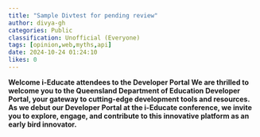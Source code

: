```yaml
---
title: "Sample Divtest for pending review"
author: divya-gh
categories: Public
classification: Unofficial (Everyone)
tags: [opinion,web,myths,api]
date: 2024-10-24 01:24:10 
likes: 0
---
```


**Welcome i-Educate attendees to the Developer Portal
We are thrilled to welcome you to the Queensland Department of Education Developer Portal, your gateway to cutting-edge development tools and resources. As we debut our Developer Portal at the i-Educate conference, we invite you to explore, engage, and contribute to this innovative platform as an early bird innovator.**

